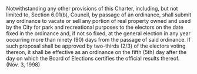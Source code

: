 Notwithstanding any other provisions of this Charter, including, but not limited to, Section 6.01(b), Council, by passage of an ordinance, shall submit any ordinance to vacate or sell any portion of real property owned and used by the City for park and recreational purposes to the electors on the date fixed in the ordinance and, if not so fixed, at the general election in any year occurring more than ninety (90) days from the passage of said ordinance. If such proposal shall be approved by two-thirds (2/3) of the electors voting thereon, it shall be effective as an ordinance on the fifth (5th) day after the day on which the Board of Elections certifies the official results thereof. (Nov. 3, 1998)